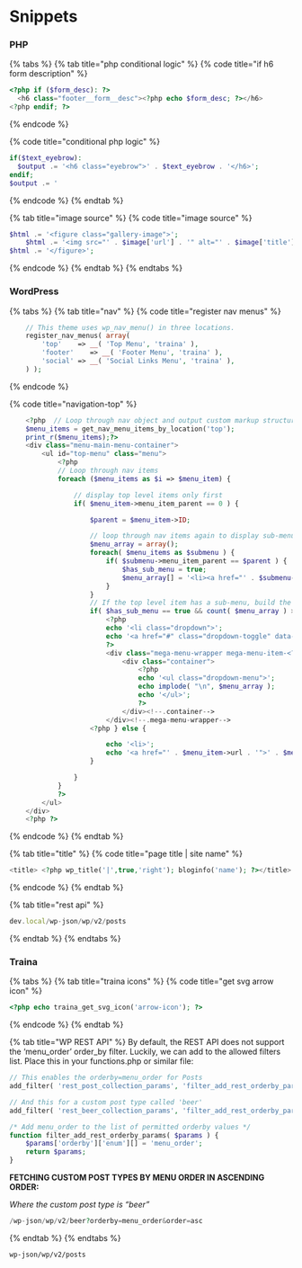 # Snippets

### PHP

{% tabs %}
{% tab title="php conditional logic" %}
{% code title="if h6 form description" %}
```php
<?php if ($form_desc): ?>
  <h6 class="footer__form__desc"><?php echo $form_desc; ?></h6>
<?php endif; ?>
```
{% endcode %}

{% code title="conditional php logic" %}
```php
if($text_eyebrow):
  $output .= '<h6 class="eyebrow">' . $text_eyebrow . '</h6>';
endif;
$output .= '

```
{% endcode %}
{% endtab %}

{% tab title="image source" %}
{% code title="image source" %}
```php
$html .= '<figure class="gallery-image">';
    $html .= '<img src="' . $image['url'] . '" alt="' . $image['title'] . '" />';
$html .= '</figure>';
```
{% endcode %}
{% endtab %}
{% endtabs %}

### WordPress

{% tabs %}
{% tab title="nav" %}
{% code title="register nav menus" %}
```php
	// This theme uses wp_nav_menu() in three locations.
	register_nav_menus( array(
		'top'    => __( 'Top Menu', 'traina' ),
		'footer'    => __( 'Footer Menu', 'traina' ),
		'social' => __( 'Social Links Menu', 'traina' ),
	) );
```
{% endcode %}

{% code title="navigation-top" %}
```php
	<?php  // Loop through nav object and output custom markup structure
    $menu_items = get_nav_menu_items_by_location('top');
	print_r($menu_items);?>
	<div class="menu-main-menu-container">
		<ul id="top-menu" class="menu">
			<?php
			// Loop through nav items
			foreach ($menu_items as $i => $menu_item) {

				// display top level items only first
				if( $menu_item->menu_item_parent == 0 ) {

	                $parent = $menu_item->ID;

					// loop through nav items again to display sub-menu items of this top level item
	                $menu_array = array();
	                foreach( $menu_items as $submenu ) {
	                    if( $submenu->menu_item_parent == $parent ) {
	                        $has_sub_menu = true;
	                        $menu_array[] = '<li><a href="' . $submenu->url . '">' . $submenu->title . '</a></li>' ."\n";
	                    }
	                }
					// If the top level item has a sub-menu, build the mega-menu and display the second level items.
	                if( $has_sub_menu == true && count( $menu_array ) > 0 ) {?>
						<?php
						echo '<li class="dropdown">';
	                    echo '<a href="#" class="dropdown-toggle" data-toggle="dropdown" role="button" aria-haspopup="true" aria-expanded="false">' . $menu_item->title . ' <span class="caret"></span></a>';
						?>
						<div class="mega-menu-wrapper mega-menu-item-<?php echo $i;?>">
							<div class="container">
								<?php
			                    echo '<ul class="dropdown-menu">';
			                    echo implode( "\n", $menu_array );
			                    echo '</ul>';
								?>
							</div><!--.container-->
						</div><!--.mega-menu-wrapper-->
	                <?php } else {

	                    echo '<li>';
	                    echo '<a href="' . $menu_item->url . '">' . $menu_item->title . '</a>';
	                }

	            }
			}
			?>
		</ul>
	</div>
	<?php ?>
```
{% endcode %}
{% endtab %}

{% tab title="title" %}
{% code title="page title \| site name" %}
```php
<title>	<?php wp_title('|',true,'right'); bloginfo('name'); ?></title>
```
{% endcode %}
{% endtab %}

{% tab title="rest api" %}
```javascript
dev.local/wp-json/wp/v2/posts
```
{% endtab %}
{% endtabs %}

### Traina

{% tabs %}
{% tab title="traina icons" %}
{% code title="get svg arrow icon" %}
```php
<?php echo traina_get_svg_icon('arrow-icon'); ?>
```
{% endcode %}
{% endtab %}

{% tab title="WP REST API" %}
By default, the REST API does not support the ‘menu\_order’ order\_by filter. Luckily, we can add to the allowed filters list. Place this in your functions.php or similar file:

```php
// This enables the orderby=menu_order for Posts
add_filter( 'rest_post_collection_params', 'filter_add_rest_orderby_params', 10, 1 );

// And this for a custom post type called 'beer'
add_filter( 'rest_beer_collection_params', 'filter_add_rest_orderby_params', 10, 1 );

/* Add menu_order to the list of permitted orderby values */
function filter_add_rest_orderby_params( $params ) {
	$params['orderby']['enum'][] = 'menu_order';
	return $params;
}
```

**FETCHING CUSTOM POST TYPES BY MENU ORDER IN ASCENDING ORDER:**

_Where the custom post type is “beer”_

```php
/wp-json/wp/v2/beer?orderby=menu_order&order=asc
```
{% endtab %}
{% endtabs %}

```text
wp-json/wp/v2/posts
```

